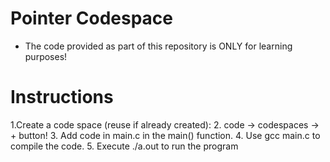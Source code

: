 # Pointer Codespace
 - The code provided as part of this repository is ONLY for learning purposes!

# Instructions
  1.Create a code space (reuse if already created):
  2. code -> codespaces -> + button!
  3. Add code in main.c in the main() function.
  4. Use gcc main.c to compile the code.
  5. Execute ./a.out to run the program


